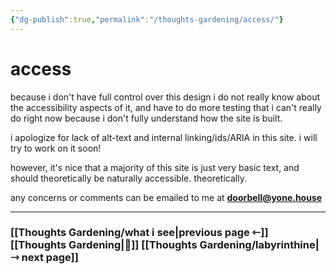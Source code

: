 ```yaml
---
{"dg-publish":true,"permalink":"/thoughts-gardening/access/"}
---
```


# access

because i don't have full control over this design i do not really know about the accessibility aspects of it, and have to do more testing that i can't really do right now because i don't fully understand how the site is built.

i apologize for lack of alt-text and internal linking/ids/ARIA in this site. i will try to work on it soon!

however, it's nice that a majority of this site is just very basic text, and should theoretically be naturally accessible. theoretically.

any concerns or comments can be emailed to me at **doorbell@yone.house**

---
### [[Thoughts Gardening/what i see\|previous page ⇽]] [[Thoughts Gardening\|💬]] [[Thoughts Gardening/labyrinthine\|⇾ next page]]